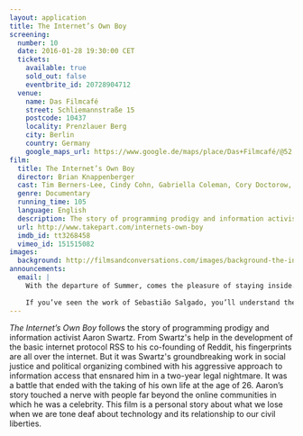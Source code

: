 ```yaml
---
layout: application
title: The Internet’s Own Boy
screening:
  number: 10
  date: 2016-01-28 19:30:00 CET
  tickets:
    available: true
    sold_out: false
    eventbrite_id: 20728904712
  venue:
    name: Das Filmcafé
    street: Schliemannstraße 15
    postcode: 10437
    locality: Prenzlauer Berg
    city: Berlin
    country: Germany
    google_maps_url: https://www.google.de/maps/place/Das+Filmcafé/@52.543592,13.41985,17z/data=!4m6!1m3!3m2!1s0x47a84dff985f5863:0x6730066f8aa942d6!2sDas+Filmcafé!3m1!1s0x47a84dff985f5863:0x6730066f8aa942d6
film:
  title: The Internet’s Own Boy
  director: Brian Knappenberger
  cast: Tim Berners-Lee, Cindy Cohn, Gabriella Coleman, Cory Doctorow, Peter Eckersley, Brewster Kahle, Lawrence Lessig, Carl Malamud, Quinn Norton, Tim O'Reilly
  genre: Documentary
  running_time: 105
  language: English
  description: The story of programming prodigy and information activist Aaron Swartz, who took his own life at the age of 26.
  url: http://www.takepart.com/internets-own-boy
  imdb_id: tt3268458
  vimeo_id: 151515082
images:
  background: http://filmsandconversations.com/images/background-the-internets-own-boy.jpg
announcements:
  email: |
    With the departure of Summer, comes the pleasure of staying inside.  And what better way to enjoy the great indoors than within the confines of Das Filmcafé’s delightfully cosy cinema in the company of friends?
    
    If you’ve seen the work of Sebastião Salgado, you’ll understand the indescribable emotions his images are able te evoke.  For this reason, I’ve long awaited the opportunity to screen Wim Wender’s deeply considered portrait of this visionary photographer.
---
```

*The Internet’s Own Boy* follows the story of programming prodigy and information activist Aaron Swartz.  From Swartz's help in the development of the basic internet protocol RSS to his co-founding of Reddit, his fingerprints are all over the internet.  But it was Swartz's groundbreaking work in social justice and political organizing combined with his aggressive approach to information access that ensnared him in a two-year legal nightmare.  It was a battle that ended with the taking of his own life at the age of 26.  Aaron’s story touched a nerve with people far beyond the online communities in which he was a celebrity.  This film is a personal story about what we lose when we are tone deaf about technology and its relationship to our civil liberties.
